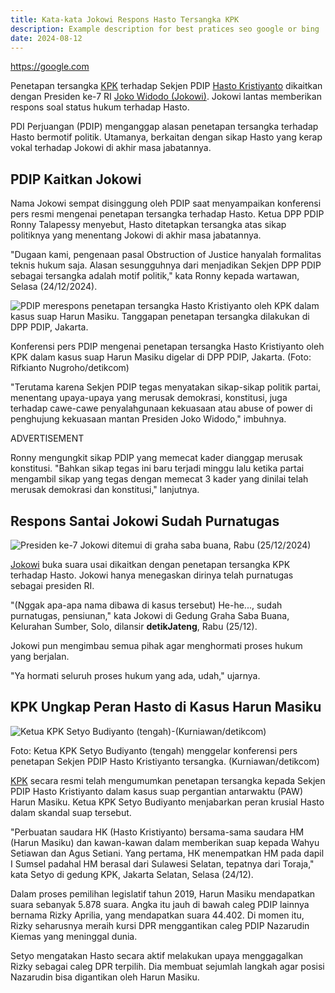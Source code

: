 ```yaml
---
title: Kata-kata Jokowi Respons Hasto Tersangka KPK
description: Example description for best pratices seo google or bing
date: 2024-08-12
---
```



https://google.com


Penetapan tersangka  [KPK](https://www.detik.com/tag/kpk)  terhadap Sekjen PDIP  [Hasto Kristiyanto](https://www.detik.com/tag/hasto-kristiyanto)  dikaitkan dengan Presiden ke-7 RI [Joko Widodo (Jokowi)](https://www.detik.com/tag/jokowi). Jokowi lantas memberikan respons soal status hukum terhadap Hasto.

PDI Perjuangan (PDIP) menganggap alasan penetapan tersangka terhadap Hasto bermotif politik. Utamanya, berkaitan dengan sikap Hasto yang kerap vokal terhadap Jokowi di akhir masa jabatannya.

## PDIP Kaitkan Jokowi

Nama Jokowi sempat disinggung oleh PDIP saat menyampaikan konferensi pers resmi mengenai penetapan tersangka terhadap Hasto. Ketua DPP PDIP Ronny Talapessy menyebut, Hasto ditetapkan tersangka atas sikap politiknya yang menentang Jokowi di akhir masa jabatannya.


"Dugaan kami, pengenaan pasal Obstruction of Justice hanyalah formalitas teknis hukum saja. Alasan sesungguhnya dari menjadikan Sekjen DPP PDIP sebagai tersangka adalah motif politik," kata Ronny kepada wartawan, Selasa (24/12/2024).

![PDIP merespons penetapan tersangka Hasto Kristiyanto oleh KPK dalam kasus suap Harun Masiku. Tanggapan penetapan tersangka dilakukan di DPP PDIP, Jakarta.](https://akcdn.detik.net.id/community/media/visual/2024/12/24/pdip-tanggapi-penetapan-tersangka-hasto-kristiyanto-4_169.jpeg?w=620 "PDIP Tanggapi Penetapan Tersangka Hasto Kristiyanto")

Konferensi pers PDIP mengenai penetapan tersangka Hasto Kristiyanto oleh KPK dalam kasus suap Harun Masiku digelar di DPP PDIP, Jakarta. (Foto: Rifkianto Nugroho/detikcom)

"Terutama karena Sekjen PDIP tegas menyatakan sikap-sikap politik partai, menentang upaya-upaya yang merusak demokrasi, konstitusi, juga terhadap cawe-cawe penyalahgunaan kekuasaan atau abuse of power di penghujung kekuasaan mantan Presiden Joko Widodo," imbuhnya.

ADVERTISEMENT

Ronny mengungkit sikap PDIP yang memecat kader dianggap merusak konstitusi. "Bahkan sikap tegas ini baru terjadi minggu lalu ketika partai mengambil sikap yang tegas dengan memecat 3 kader yang dinilai telah merusak demokrasi dan konstitusi," lanjutnya.

## Respons Santai Jokowi Sudah Purnatugas

![Presiden ke-7 Jokowi ditemui di graha saba buana, Rabu (25/12/2024)](https://akcdn.detik.net.id/community/media/visual/2024/12/25/presiden-ke-7-jokowi-ditemui-di-graha-saba-buana-rabu-25122024_169.jpeg?w=700&q=90 "Presiden ke-7 Jokowi ditemui di graha saba buana, Rabu (25/12/2024)")


[Jokowi](https://www.detik.com/tag/jokowi)  buka suara usai dikaitkan dengan penetapan tersangka KPK terhadap Hasto. Jokowi hanya menegaskan dirinya telah purnatugas sebagai presiden RI.

"(Nggak apa-apa nama dibawa di kasus tersebut) He-he..., sudah purnatugas, pensiunan," kata Jokowi di Gedung Graha Saba Buana, Kelurahan Sumber, Solo, dilansir  **detikJateng**, Rabu (25/12).

Jokowi pun mengimbau semua pihak agar menghormati proses hukum yang berjalan.


"Ya hormati seluruh proses hukum yang ada, udah," ujarnya.

## KPK Ungkap Peran Hasto di Kasus Harun Masiku

![Ketua KPK Setyo Budiyanto (tengah)-(Kurniawan/detikcom)](https://akcdn.detik.net.id/community/media/visual/2024/12/24/ketua-kpk-setyo-budiyanto-tengah-kurniawandetikcom_169.jpeg?w=700&q=90 "Ketua KPK Setyo Budiyanto (tengah)-(Kurniawan/detikcom)")

Foto: Ketua KPK Setyo Budiyanto (tengah) menggelar konferensi pers penetapan Sekjen PDIP Hasto Kristiyanto tersangka. (Kurniawan/detikcom)

[KPK](https://www.detik.com/tag/kpk)  secara resmi telah mengumumkan penetapan tersangka kepada Sekjen PDIP Hasto Kristiyanto dalam kasus suap pergantian antarwaktu (PAW) Harun Masiku. Ketua KPK Setyo Budiyanto menjabarkan peran krusial Hasto dalam skandal suap tersebut.

"Perbuatan saudara HK (Hasto Kristiyanto) bersama-sama saudara HM (Harun Masiku) dan kawan-kawan dalam memberikan suap kepada Wahyu Setiawan dan Agus Setiani. Yang pertama, HK menempatkan HM pada dapil I Sumsel padahal HM berasal dari Sulawesi Selatan, tepatnya dari Toraja," kata Setyo di gedung KPK, Jakarta Selatan, Selasa (24/12).

Dalam proses pemilihan legislatif tahun 2019, Harun Masiku mendapatkan suara sebanyak 5.878 suara. Angka itu jauh di bawah caleg PDIP lainnya bernama Rizky Aprilia, yang mendapatkan suara 44.402. Di momen itu, Rizky seharusnya meraih kursi DPR menggantikan caleg PDIP Nazarudin Kiemas yang meninggal dunia.


Setyo mengatakan Hasto secara aktif melakukan upaya menggagalkan Rizky sebagai caleg DPR terpilih. Dia membuat sejumlah langkah agar posisi Nazarudin bisa digantikan oleh Harun Masiku.